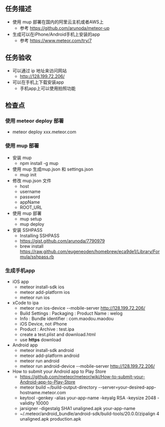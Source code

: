 ## 任务描述
* 使用 mup 部署在国内的阿里云主机或者AWS上
  - 参考 https://github.com/arunoda/meteor-up
* 生成可以在iPhone/Android手机上安装的app
  - 参考 https://www.meteor.com/try/7

## 任务验收
* 可以通过 ip 地址来访问网站
  - http://128.199.72.206/
* 可以在手机上下载安装app
  - 手机app上可以使用拍照功能

## 检查点 

### 使用 meteor deploy 部署
* meteor deploy xxx.meteor.com 

### 使用 mup 部署 
* 安装 mup
  - npm install -g mup
* 使用 mup 生成mup.json 和 settings.json
  - mup init
* 修改 mup.json 文件
  - host
  - username
  - password
  - appName
  - ROOT_URL
* 使用 mup 部署
  - mup setup
  - mup deploy
* 安装 SSHPASS
  - Installing SSHPASS
  - https://gist.github.com/arunoda/7790979
  - brew install https://raw.github.com/eugeneoden/homebrew/eca9de1/Library/Formula/sshpass.rb

### 生成手机app
* iOS app
  - meteor install-sdk ios
  - meteor add-platform ios
  - meteor run ios
* xCode to ipa
  - meteor run ios-device --mobile-server http://128.199.72.206/
  - Build Settings : Packaging : Product Name : welog
  - Info : Bundle identifier : com.maodou.maodou 
  - iOS Device, not iPhone
  - Product : Archive : test.ipa
  - create a test.plist and download.html
  - use **https** download
* Android app
  - meteor install-sdk android
  - meteor add-platform android
  - meteor run android
  - meteor run android-device --mobile-server http://128.199.72.206/
* How to submit your Android app to Play Store
  - https://github.com/meteor/meteor/wiki/How-to-submit-your-Android-app-to-Play-Store
  - meteor build ~/build-output-directory --server=your-desired-app-hostname.meteor.com
  - keytool -genkey -alias your-app-name -keyalg RSA -keysize 2048 -validity 10000
  - jarsigner -digestalg SHA1 unaligned.apk your-app-name
  - ~/.meteor/android_bundle/android-sdk/build-tools/20.0.0/zipalign 4 unaligned.apk production.apk
